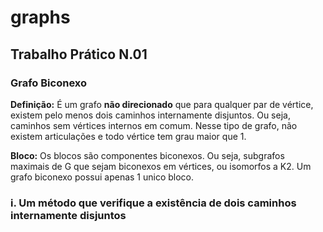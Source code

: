 # graphs

## Trabalho Prático N.01

### Grafo Biconexo

**Definição:** É um grafo **não direcionado** que para qualquer par de vértice, existem pelo menos dois caminhos internamente disjuntos. Ou seja, caminhos sem vértices internos em comum. Nesse tipo de grafo, não existem articulações e todo vértice tem grau maior que 1.

**Bloco:** Os blocos são componentes biconexos. Ou seja, subgrafos maximais de G que sejam biconexos em vértices, ou isomorfos a K2. Um grafo biconexo possui apenas 1 unico bloco.

### **i.** Um método que verifique a existência de dois caminhos internamente disjuntos